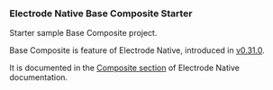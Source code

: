 ### Electrode Native Base Composite Starter

Starter sample Base Composite project.

Base Composite is feature of Electrode Native, introduced in [v0.31.0](https://github.com/electrode-io/electrode-native/releases/tag/v0.31.0).

It is documented in the [Composite section](https://native.electrode.io/reference/index#using-a-custom-composite) of Electrode Native documentation.